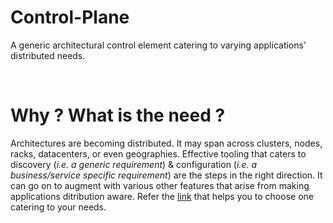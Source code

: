 # Control-Plane

A generic architectural control element catering to varying applications' distributed needs.

<br />

# Why ? What is the need ?

Architectures are becoming distributed. It may span across clusters, nodes, racks, datacenters, or even 
geographies. Effective tooling that caters to discovery (*i.e. a generic requirement*) & configuration 
(*i.e. a business/service specific requirement*) are the steps in the right direction. It can go on to 
augment with various other features that arise from making applications ditribution aware. Refer the 
[link](https://github.com/openebs/Control-Plane/blob/master/How%20to%20choose%20one.md) that helps you to
choose one catering to your needs.
